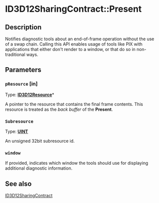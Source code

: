 # ID3D12SharingContract::Present

## Description

Notifies diagnostic tools about an end-of-frame operation without the use of a swap chain. Calling this API enables usage of tools like PIX with applications that either don't render to a window, or that do so in non-traditional ways.

## Parameters

### `pResource` [in]

Type: **[ID3D12Resource](https://learn.microsoft.com/windows/desktop/api/d3d12/nn-d3d12-id3d12resource)***

A pointer to the resource that contains the final frame contents. This resource is treated as the *back buffer* of the **Present**.

### `Subresource`

Type: **[UINT](https://learn.microsoft.com/windows/desktop/WinProg/windows-data-types)**

An unsigned 32bit subresource id.

### `window`

If provided, indicates which window the tools should use for displaying additional diagnostic information.

## See also

[ID3D12SharingContract](https://learn.microsoft.com/windows/desktop/api/d3d12sdklayers/nn-d3d12sdklayers-id3d12sharingcontract)